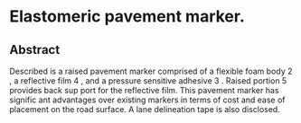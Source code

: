 # Elastomeric pavement marker.

## Abstract
Described is a raised pavement marker comprised of a flexible foam body 2 , a reflective film 4 , and a pressure sensitive adhesive 3 . Raised portion 5 provides back sup port for the reflective film. This pavement marker has signific ant advantages over existing markers in terms of cost and ease of placement on the road surface. A lane delineation tape is also disclosed.